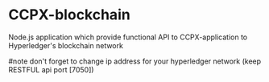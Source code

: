 # CCPX-blockchain
Node.js application which provide functional API to CCPX-application to Hyperledger's blockchain network

#note
don't forget to change ip address for your hyperledger network (keep RESTFUL api port [7050])
